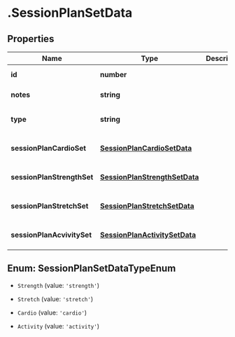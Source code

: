 # .SessionPlanSetData

## Properties

Name | Type | Description | Notes
------------ | ------------- | ------------- | -------------
**id** | **number** |  | [default to undefined]
**notes** | **string** |  | [default to undefined]
**type** | **string** |  | [optional] [default to undefined]
**sessionPlanCardioSet** | [**SessionPlanCardioSetData**](SessionPlanCardioSetData.md) |  | [optional] [default to undefined]
**sessionPlanStrengthSet** | [**SessionPlanStrengthSetData**](SessionPlanStrengthSetData.md) |  | [optional] [default to undefined]
**sessionPlanStretchSet** | [**SessionPlanStretchSetData**](SessionPlanStretchSetData.md) |  | [optional] [default to undefined]
**sessionPlanAcvivitySet** | [**SessionPlanActivitySetData**](SessionPlanActivitySetData.md) |  | [optional] [default to undefined]



## Enum: SessionPlanSetDataTypeEnum


* `Strength` (value: `'strength'`)

* `Stretch` (value: `'stretch'`)

* `Cardio` (value: `'cardio'`)

* `Activity` (value: `'activity'`)



